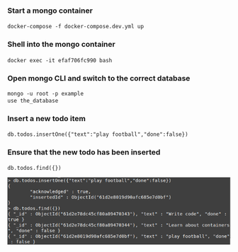### Start a mongo container
`docker-compose -f docker-compose.dev.yml up`

### Shell into the mongo container
`docker exec -it efaf706fc990 bash`

### Open mongo CLI and switch to the correct database
```
mongo -u root -p example
use the_database
```
### Insert a new todo item
`db.todos.insertOne({"text":"play football","done":false})`

### Ensure that the new todo has been inserted
`db.todos.find({})`

<img src="./pictures/insert_todo_mongo.png"/>

